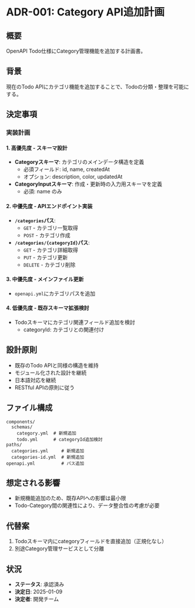 # ADR-001: Category API追加計画

## 概要
OpenAPI Todo仕様にCategory管理機能を追加する計画書。

## 背景
現在のTodo APIにカテゴリ機能を追加することで、Todoの分類・整理を可能にする。

## 決定事項

### 実装計画

#### 1. **高優先度** - スキーマ設計
- **Categoryスキーマ**: カテゴリのメインデータ構造を定義
  - 必須フィールド: id, name, createdAt
  - オプション: description, color, updatedAt
- **CategoryInputスキーマ**: 作成・更新時の入力用スキーマを定義
  - 必須: name のみ

#### 2. **中優先度** - APIエンドポイント実装
- **`/categories`パス**: 
  - `GET` - カテゴリ一覧取得
  - `POST` - カテゴリ作成
- **`/categories/{categoryId}`パス**:
  - `GET` - カテゴリ詳細取得
  - `PUT` - カテゴリ更新
  - `DELETE` - カテゴリ削除

#### 3. **中優先度** - メインファイル更新
- `openapi.yml`にカテゴリパスを追加

#### 4. **低優先度** - 既存スキーマ拡張検討
- Todoスキーマにカテゴリ関連フィールド追加を検討
  - categoryId: カテゴリとの関連付け

## 設計原則
- 既存のTodo APIと同様の構造を維持
- モジュール化された設計を継続
- 日本語対応を継続
- RESTful APIの原則に従う

## ファイル構成
```
components/
  schemas/
    category.yml  # 新規追加
    todo.yml      # categoryId追加検討
paths/
  categories.yml     # 新規追加
  categories-id.yml  # 新規追加
openapi.yml          # パス追加
```

## 想定される影響
- 新規機能追加のため、既存APIへの影響は最小限
- Todo-Category間の関連性により、データ整合性の考慮が必要

## 代替案
1. Todoスキーマ内にcategoryフィールドを直接追加（正規化なし）
2. 別途Category管理サービスとして分離

## 状況
- **ステータス**: 承認済み
- **決定日**: 2025-01-09
- **決定者**: 開発チーム